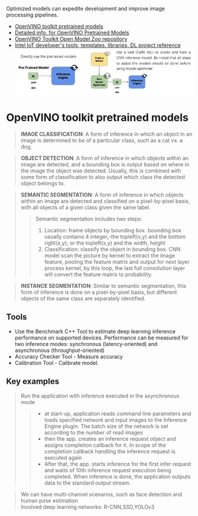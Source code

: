 Optimized models can expedite development and improve image processing pipelines.  
* [OpenVINO toolkit pretrained models](https://software.intel.com/en-us/openvino-toolkit/documentation/pretrained-models)  
* [Detailed info. for OpenVINO Pretrained Models](https://docs.openvinotoolkit.org/latest/_docs_resources_introduction.html)  
* [OpenVINO Toolkit Open Model Zoo repository](https://github.com/opencv/open_model_zoo)  
* [Intel IoT developer's tools, templates, libraries, DL project reference](https://devmesh.intel.com/topics/31)  
![How to use models](use_models.GIF)   
# OpenVINO toolkit pretrained models
> **IMAGE CLASSIFICATION**: A form of inference in which an object in an image is determined to be of a particular class, such as a cat vs. a dog.  

> **OBJECT DETECTION**: A form of inference in which objects within an image are detected, and a bounding box is output based on where in the image the object was detected. Usually, this is combined with some form of classification to also output which class the detected object belongs to.  

> **SEMANTIC SEGMENTATION**: A form of inference in which objects within an image are detected and classified on a pixel-by-pixel basis, with all objects of a given class given the same label.  
>> Semantic segmentation includes two steps:  
>> 1)	Location: frame objects by bounding box. bounding box usually contains 4 integer,-the topleft(x,y) and the bottom right(x,y); or the topleft(x,y) and the width, height  
>> 2)	Classification: classify the object in bounding box. CNN model scan the picture by kernel to extract the image feature, pooling the feature matrix and output for next layer process kernel, by this loop, the last full convolution layer will convert the feature matrix to probability.  

> **INSTANCE SEGMENTATION**: Similar to semantic segmentation, this form of inference is done on a pixel-by-pixel basis, but different objects of the same class are separately identified.  

## Tools  
* Use the Benchmark C++ Tool to estimate deep learning inference performance on supported devices. Performance can be measured for two inference modes: synchronous (latency-oriented) and asynchronous (throughput-oriented)  
* Accuracy Checker Tool - Measure accuracy  
* Calibration Tool - Calibrate model.  

## Key examples
> Run the application with inference executed in the asynchronous mode  
>> * at start-up, application reads command line parameters and loads specified network and input images to the Inference Engine plugin. The batch size of the network is set according to the number of read images  
>> * then the app. creates an inference request object and assigns completion callback for it. In scope of the completion callback handling the inference request is executed again  
>> * After that, the app. starts inference for the first infer request and waits of 10th inference request execution being completed. When inference is done, the application outputs data to the standard output stream.  

> We can have multi-channel scenarios, such as face detection and human pose estimation  
> Involved deep learning networks: R-CNN,SSD,YOLOv3
 

